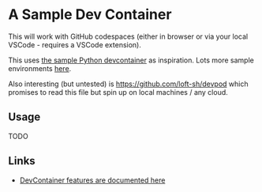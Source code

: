 # A Sample Dev Container

This will work with GitHub codespaces (either in browser or via your local VSCode - requires a VSCode extension).

This uses [the sample Python devcontainer](https://github.com/devcontainers/images/tree/main/src/python) as inspiration. Lots more sample environments [here](https://github.com/devcontainers/templates/tree/main/src).

Also interesting (but untested) is https://github.com/loft-sh/devpod which promises to read this file but spin up on local machines / any cloud.

## Usage
TODO

## Links

- [DevContainer features are documented here](https://github.com/devcontainers/features)